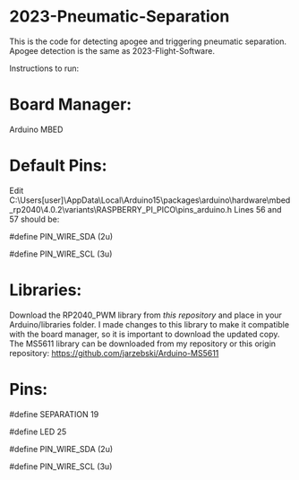 # 2023-Pneumatic-Separation
This is the code for detecting apogee and triggering pneumatic separation. Apogee detection is the same as 2023-Flight-Software.

Instructions to run:

# Board Manager:
Arduino MBED

# Default Pins:
Edit C:\Users\[user]\AppData\Local\Arduino15\packages\arduino\hardware\mbed_rp2040\4.0.2\variants\RASPBERRY_PI_PICO\pins_arduino.h
Lines 56 and 57 should be:

#define PIN_WIRE_SDA (2u)

#define PIN_WIRE_SCL (3u)

# Libraries:
Download the RP2040_PWM library from *this repository* and place in your Arduino/libraries folder. I made changes to this library to make it compatible with the board manager, so it is important to download the updated copy.
The MS5611 library can be downloaded from my repository or this origin repository: https://github.com/jarzebski/Arduino-MS5611

# Pins:

#define SEPARATION 19

#define LED 25

#define PIN_WIRE_SDA (2u)

#define PIN_WIRE_SCL (3u)
